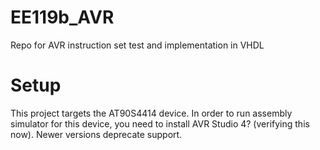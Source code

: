 # EE119b_AVR
Repo for AVR instruction set test and implementation in VHDL


# Setup

This project targets the AT90S4414 device. In order to run assembly simulator for this device,
you need to install AVR Studio 4? (verifying this now). Newer versions deprecate support.
